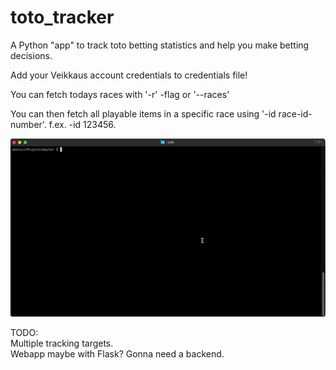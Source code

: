 # toto_tracker
A Python "app" to track toto betting statistics and help you make betting decisions.<br>


Add your Veikkaus account credentials to credentials file!<br>

You can fetch todays races with '-r' -flag or '--races'<br>

You can then fetch all playable items in a specific race using '-id race-id-number'. f.ex. -id 123456.<br>

![how-to-gif](assets/how_to.gif)

TODO:<br>
Multiple tracking targets.<br>
Webapp maybe with Flask? Gonna need a backend.<br>
